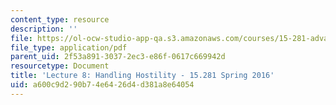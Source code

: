 ```yaml
---
content_type: resource
description: ''
file: https://ol-ocw-studio-app-qa.s3.amazonaws.com/courses/15-281-advanced-communication-for-leaders-spring-2016/a600c9d290b74e6426d4d381a8e64054_MIT15_281S16_Lec8.pdf
file_type: application/pdf
parent_uid: 2f53a891-3037-2ec3-e86f-0617c669942d
resourcetype: Document
title: 'Lecture 8: Handling Hostility - 15.281 Spring 2016'
uid: a600c9d2-90b7-4e64-26d4-d381a8e64054
---
```

